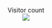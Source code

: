 <!---
<p align="center"> 
  <img alt="Coder GIF" height=500 width=700 src="https://cdn.dribbble.com/users/730703/screenshots/6581243/avento.gif" /><br>
  </p>
-->
<p align="center"> 
  Visitor count<br>
  <img src="https://profile-counter.glitch.me/suprunchuk/count.svg" />
</p>
